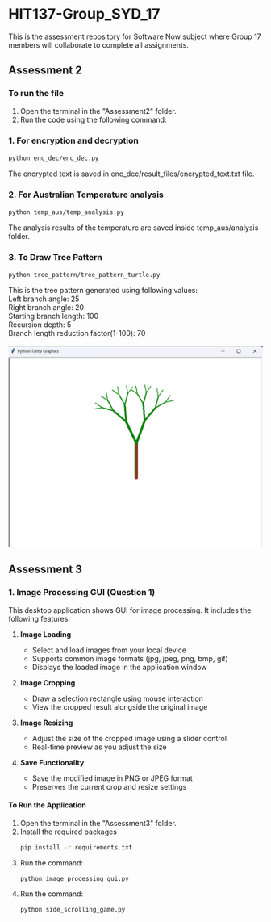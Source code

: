 # HIT137-Group_SYD_17
This is the assessment repository for Software Now subject where Group 17 members will collaborate to complete all assignments. 

## Assessment 2
### To run the file

1. Open the terminal in the "Assessment2" folder.
2. Run the code using the following command:

### 1. For encryption and decryption 
```bash 
python enc_dec/enc_dec.py
 ```
The encrypted text is saved in enc_dec/result_files/encrypted_text.txt file. 

### 2. For Australian Temperature analysis 

 ```bash
 python temp_aus/temp_analysis.py
 ```
The analysis results of the temperature are saved inside temp_aus/analysis folder. 

### 3. To Draw Tree Pattern 

 ```bash
 python tree_pattern/tree_pattern_turtle.py
 ```
This is the tree pattern generated using following values: <br>
Left branch angle: 25   </br>
Right branch angle: 20  </br>
Starting branch length: 100 </br>
Recursion depth: 5 </br>
Branch length reduction factor(1-100): 70
</br></br>
 ![alt text](/images/tree_pattern.png)


 ## Assessment 3

### 1. Image Processing GUI (Question 1)

This desktop application shows GUI for image processing. It includes the following features:

1. **Image Loading**
   - Select and load images from your local device
   - Supports common image formats (jpg, jpeg, png, bmp, gif)
   - Displays the loaded image in the application window

2. **Image Cropping**
   - Draw a selection rectangle using mouse interaction
   - View the cropped result alongside the original image

3. **Image Resizing**
   - Adjust the size of the cropped image using a slider control
   - Real-time preview as you adjust the size

4. **Save Functionality**
   - Save the modified image in PNG or JPEG format
   - Preserves the current crop and resize settings


#### To Run the Application

1. Open the terminal in the "Assessment3" folder.
2. Install the required packages
    ```bash
    pip install -r requirements.txt
    ```
3. Run the command:
   ```bash
   python image_processing_gui.py
   ```
4. Run the command:
   ```bash
   python side_scrolling_game.py
